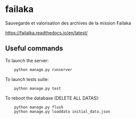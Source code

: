 # failaka
Sauvegarde et valorisation des archives de la mission Failaka

https://failalka.readthedocs.io/en/latest/

## Useful commands


To launch the server:
```bash
    python manage.py runserver
```

To launch tests suite:
```bash
    python manage.py test
```

To reboot the database (DELETE ALL DATAS):
```bash
    python manage.py flush
    python manage.py loaddata initial_data.json
```